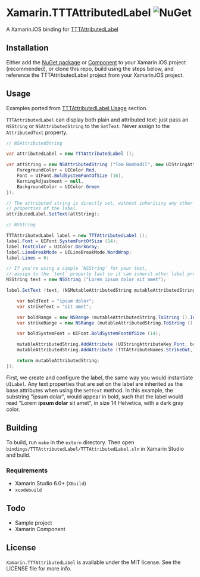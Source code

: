 # Xamarin.TTTAttributedLabel ![NuGet](https://img.shields.io/nuget/v/Xamarin.TTTAttributedLabel.svg?label=NuGet)

A Xamarin.iOS binding for [TTTAttributedLabel][0]


## Installation
Either add the [NuGet package][2] or [Component][3] to your Xamarin.iOS project (recommended), or clone this repo, build using the steps below, and reference the TTTAttributedLabel project from your Xamarin.iOS project.


## Usage
Examples ported from [TTTAttributedLabel Usage][1] section.

`TTTAttributedLabel` can display both plain and attributed text: just pass an `NSString` or `NSAttributedString` to the `SetText`. Never assign to the `AttributedText` property.

``` C#
// NSAttributedString

var attributedLabel = new TTTAttributedLabel ();

var attString = new NSAttributedString ("Tom Bombadil", new UIStringAttributes {
	ForegroundColor = UIColor.Red,
	Font = UIFont.BoldSystemFontOfSize (16),
	KerningAdjustment = null,
	BackgroundColor = UIColor.Green
});

// The attributed string is directly set, without inheriting any other text
// properties of the label.
attributedLabel.SetText(attString);
```

``` C#
// NSString

TTTAttributedLabel label = new TTTAttributedLabel ();
label.Font = UIFont.SystemFontOfSize (14);
label.TextColor = UIColor.DarkGray;
label.LineBreakMode = UILineBreakMode.WordWrap;
label.Lines = 0;

// If you're using a simple `NSString` for your text,
// assign to the `text` property last so it can inherit other label properties.
NSString text = new NSString ("Lorem ipsum dolor sit amet");

label.SetText (text, (NSMutableAttributedString mutableAttributedString) => {

	var boldText = "ipsum dolor";
	var strikeText = "sit amet";

	var boldRange = new NSRange (mutableAttributedString.ToString ().IndexOf (boldText, StringComparison.OrdinalIgnoreCase), boldText.Length);
	var strikeRange = new NSRange (mutableAttributedString.ToString ().IndexOf (strikeText, StringComparison.OrdinalIgnoreCase), strikeText.Length);

	var boldSystemFont = UIFont.BoldSystemFontOfSize (14);

	mutableAttributedString.AddAttribute (UIStringAttributeKey.Font, boldSystemFont, boldRange);
	mutableAttributedString.AddAttribute (TTTAttributeNames.StrikeOut, NSObject.FromObject (true), strikeRange);

	return mutableAttributedString;
});
```
First, we create and configure the label, the same way you would instantiate `UILabel`. Any text properties that are set on the label are inherited as the base attributes when using the `SetText` method. In this example, the substring "ipsum dolar", would appear in bold, such that the label would read "Lorem **ipsum dolar** sit amet", in size 14 Helvetica, with a dark gray color.


## Building

To build, run `make` in the `extern` directory. Then open `bindings/TTTAttributedLabel/TTTAttributedLabel.sln` in Xamarin Studio and build.

### Requirements

* Xamarin Studio 6.0+ (`XBuild`)
* `xcodebuild`


## Todo

* Sample project
* Xamarin Component


## License

`Xamarin.TTTAttributedLabel` is available under the MIT license. See the LICENSE file for more info.

[0]:https://github.com/TTTAttributedLabel/TTTAttributedLabel
[1]:https://github.com/TTTAttributedLabel/TTTAttributedLabel#usage
[2]:https://www.nuget.org/packages/Xamarin.TTTAttributedLabel
[3]:https://components.xamarin.com/view/tttattributedlabel